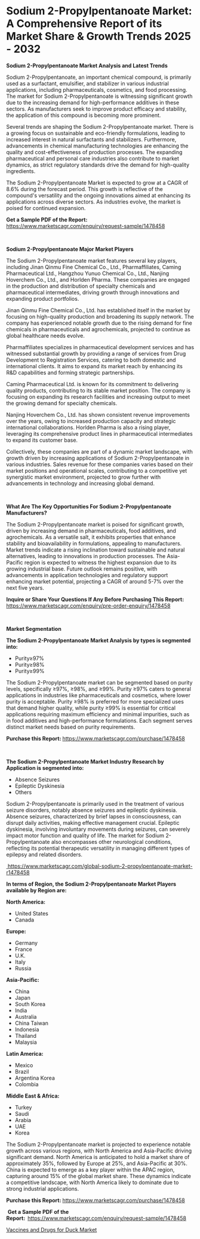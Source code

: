 <p><h1>Sodium 2-Propylpentanoate Market: A Comprehensive Report of its Market Share & Growth Trends 2025 - 2032</h1></p><p><strong>Sodium 2-Propylpentanoate Market Analysis and Latest Trends</strong></p>
<p><p>Sodium 2-Propylpentanoate, an important chemical compound, is primarily used as a surfactant, emulsifier, and stabilizer in various industrial applications, including pharmaceuticals, cosmetics, and food processing. The market for Sodium 2-Propylpentanoate is witnessing significant growth due to the increasing demand for high-performance additives in these sectors. As manufacturers seek to improve product efficacy and stability, the application of this compound is becoming more prominent.</p><p>Several trends are shaping the Sodium 2-Propylpentanoate market. There is a growing focus on sustainable and eco-friendly formulations, leading to increased interest in natural surfactants and stabilizers. Furthermore, advancements in chemical manufacturing technologies are enhancing the quality and cost-effectiveness of production processes. The expanding pharmaceutical and personal care industries also contribute to market dynamics, as strict regulatory standards drive the demand for high-quality ingredients.</p><p>The Sodium 2-Propylpentanoate Market is expected to grow at a CAGR of 8.6% during the forecast period. This growth is reflective of the compound's versatility and the ongoing innovations aimed at enhancing its applications across diverse sectors. As industries evolve, the market is poised for continued expansion.</p></p>
<p><strong>Get a Sample PDF of the Report:&nbsp;</strong> <a href="https://www.marketscagr.com/enquiry/request-sample/1478458?utm_campaign=3501&utm_medium=2&utm_source=Github&utm_content=ia&utm_term=23032025&utm_id=sodium-2-propylpentanoate">https://www.marketscagr.com/enquiry/request-sample/1478458</a></p>
<p>&nbsp;</p>
<p><strong>Sodium 2-Propylpentanoate Major Market Players</strong></p>
<p><p>The Sodium 2-Propylpentanoate market features several key players, including Jinan Qinmu Fine Chemical Co., Ltd., Pharmaffiliates, Caming Pharmaceutical Ltd., Hangzhou Yunuo Chemical Co., Ltd., Nanjing Hoverchem Co., Ltd., and Horlden Pharma. These companies are engaged in the production and distribution of specialty chemicals and pharmaceutical intermediates, driving growth through innovations and expanding product portfolios.</p><p>Jinan Qinmu Fine Chemical Co., Ltd. has established itself in the market by focusing on high-quality production and broadening its supply network. The company has experienced notable growth due to the rising demand for fine chemicals in pharmaceuticals and agrochemicals, projected to continue as global healthcare needs evolve.</p><p>Pharmaffiliates specializes in pharmaceutical development services and has witnessed substantial growth by providing a range of services from Drug Development to Registration Services, catering to both domestic and international clients. It aims to expand its market reach by enhancing its R&D capabilities and forming strategic partnerships.</p><p>Caming Pharmaceutical Ltd. is known for its commitment to delivering quality products, contributing to its stable market position. The company is focusing on expanding its research facilities and increasing output to meet the growing demand for specialty chemicals.</p><p>Nanjing Hoverchem Co., Ltd. has shown consistent revenue improvements over the years, owing to increased production capacity and strategic international collaborations. Horlden Pharma is also a rising player, leveraging its comprehensive product lines in pharmaceutical intermediates to expand its customer base.</p><p>Collectively, these companies are part of a dynamic market landscape, with growth driven by increasing applications of Sodium 2-Propylpentanoate in various industries. Sales revenue for these companies varies based on their market positions and operational scales, contributing to a competitive yet synergistic market environment, projected to grow further with advancements in technology and increasing global demand.</p></p>
<p>&nbsp;</p>
<p><strong>What Are The Key Opportunities For Sodium 2-Propylpentanoate Manufacturers?</strong></p>
<p><p>The Sodium 2-Propylpentanoate market is poised for significant growth, driven by increasing demand in pharmaceuticals, food additives, and agrochemicals. As a versatile salt, it exhibits properties that enhance stability and bioavailability in formulations, appealing to manufacturers. Market trends indicate a rising inclination toward sustainable and natural alternatives, leading to innovations in production processes. The Asia-Pacific region is expected to witness the highest expansion due to its growing industrial base. Future outlook remains positive, with advancements in application technologies and regulatory support enhancing market potential, projecting a CAGR of around 5-7% over the next five years.</p></p>
<p><strong>Inquire or Share Your Questions If Any Before Purchasing This Report:</strong> <a href="https://www.marketscagr.com/enquiry/pre-order-enquiry/1478458?utm_campaign=3501&utm_medium=2&utm_source=Github&utm_content=ia&utm_term=23032025&utm_id=sodium-2-propylpentanoate">https://www.marketscagr.com/enquiry/pre-order-enquiry/1478458</a></p>
<p>&nbsp;</p>
<p><strong>Market Segmentation</strong></p>
<p><strong>The Sodium 2-Propylpentanoate Market Analysis by types is segmented into:</strong></p>
<p><ul><li>Purity≥97%</li><li>Purity≥98%</li><li>Purity≥99%</li></ul></p>
<p><p>The Sodium 2-Propylpentanoate market can be segmented based on purity levels, specifically ≥97%, ≥98%, and ≥99%. Purity ≥97% caters to general applications in industries like pharmaceuticals and cosmetics, where lower purity is acceptable. Purity ≥98% is preferred for more specialized uses that demand higher quality, while purity ≥99% is essential for critical applications requiring maximum efficiency and minimal impurities, such as in food additives and high-performance formulations. Each segment serves distinct market needs based on purity requirements.</p></p>
<p><strong>Purchase this Report:&nbsp;</strong><a href="https://www.marketscagr.com/purchase/1478458?utm_campaign=3501&utm_medium=2&utm_source=Github&utm_content=ia&utm_term=23032025&utm_id=sodium-2-propylpentanoate">https://www.marketscagr.com/purchase/1478458</a></p>
<p>&nbsp;</p>
<p><strong>The Sodium 2-Propylpentanoate Market Industry Research by Application is segmented into:</strong></p>
<p><ul><li>Absence Seizures</li><li>Epileptic Dyskinesia</li><li>Others</li></ul></p>
<p><p>Sodium 2-Propylpentanoate is primarily used in the treatment of various seizure disorders, notably absence seizures and epileptic dyskinesia. Absence seizures, characterized by brief lapses in consciousness, can disrupt daily activities, making effective management crucial. Epileptic dyskinesia, involving involuntary movements during seizures, can severely impact motor function and quality of life. The market for Sodium 2-Propylpentanoate also encompasses other neurological conditions, reflecting its potential therapeutic versatility in managing different types of epilepsy and related disorders.</p></p>
<p><a href="https://www.marketscagr.com/global-sodium-2-propylpentanoate-market-r1478458?utm_campaign=3501&utm_medium=2&utm_source=Github&utm_content=ia&utm_term=23032025&utm_id=sodium-2-propylpentanoate">&nbsp;https://www.marketscagr.com/global-sodium-2-propylpentanoate-market-r1478458</a></p>
<p><strong>In terms of Region, the Sodium 2-Propylpentanoate Market Players available by Region are:</strong></p>
<p>
    <p> <strong> North America: </strong>
        <ul>
            <li>United States</li>
            <li>Canada</li>
        </ul>
        </p> 
    <p> <strong> Europe: </strong>
        <ul>
            <li>Germany</li>
            <li>France</li>
            <li>U.K.</li>
            <li>Italy</li>
            <li>Russia</li>
        </ul>
        </p> 
    <p> <strong> Asia-Pacific: </strong>
        <ul>
            <li>China</li>
            <li>Japan</li>
            <li>South Korea</li>
            <li>India</li>
            <li>Australia</li>
            <li>China Taiwan</li>
            <li>Indonesia</li>
            <li>Thailand</li>
            <li>Malaysia</li>
        </ul>
        </p> 
    <p> <strong> Latin America: </strong>
        <ul>
            <li>Mexico</li>
            <li>Brazil</li>
            <li>Argentina Korea</li>
            <li>Colombia</li>
        </ul>
        </p> 
    <p> <strong> Middle East & Africa: </strong>
        <ul>
            <li>Turkey</li>
            <li>Saudi</li>
            <li>Arabia</li>
            <li>UAE</li>
            <li>Korea</li>
        </ul>
    </p>
    </p>
<p><p>The Sodium 2-Propylpentanoate market is projected to experience notable growth across various regions, with North America and Asia-Pacific driving significant demand. North America is anticipated to hold a market share of approximately 35%, followed by Europe at 25%, and Asia-Pacific at 30%. China is expected to emerge as a key player within the APAC region, capturing around 15% of the global market share. These dynamics indicate a competitive landscape, with North America likely to dominate due to strong industrial applications.</p></p>
<p><strong>Purchase this Report: </strong><a href="https://www.marketscagr.com/purchase/1478458?utm_campaign=3501&utm_medium=2&utm_source=Github&utm_content=ia&utm_term=23032025&utm_id=sodium-2-propylpentanoate">https://www.marketscagr.com/purchase/1478458</a></p>
<p>&nbsp;<strong>Get a Sample PDF of the Report:&nbsp;&nbsp;</strong><a href="https://www.marketscagr.com/enquiry/request-sample/1478458?utm_campaign=3501&utm_medium=2&utm_source=Github&utm_content=ia&utm_term=23032025&utm_id=sodium-2-propylpentanoate">https://www.marketscagr.com/enquiry/request-sample/1478458</a></p>
<p><strong></strong></p>
<p><p><a href="https://github.com/rreynagjysma65/Market-Research-Report-List-1/blob/main/vaccines-and-drugs-for-duck-market.md?utm_campaign=3501&utm_medium=2&utm_source=Github&utm_content=ia&utm_term=23032025&utm_id=sodium-2-propylpentanoate">Vaccines and Drugs for Duck Market</a></p></p>